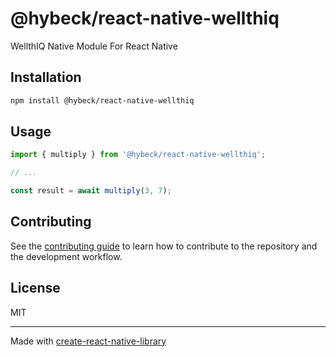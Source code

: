 # @hybeck/react-native-wellthiq

WellthIQ Native Module For React Native

## Installation

```sh
npm install @hybeck/react-native-wellthiq
```

## Usage


```js
import { multiply } from '@hybeck/react-native-wellthiq';

// ...

const result = await multiply(3, 7);
```


## Contributing

See the [contributing guide](CONTRIBUTING.md) to learn how to contribute to the repository and the development workflow.

## License

MIT

---

Made with [create-react-native-library](https://github.com/callstack/react-native-builder-bob)
